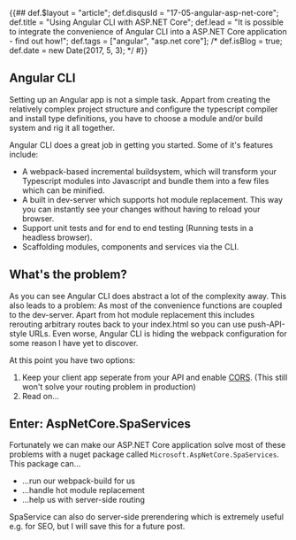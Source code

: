 {{##
    def.$layout = "article";
    def.disqusId = "17-05-angular-asp-net-core";
    def.title = "Using Angular CLI with ASP.NET Core";
    def.lead = "It is possible to integrate the convenience of Angular CLI into a ASP.NET Core application - find out how!";
    def.tags = ["angular", "asp.net core"];
    /*
    def.isBlog = true;
    def.date = new Date(2017, 5, 3);
    */
#}}

## Angular CLI

Setting up an Angular app is not a simple task. Appart from creating the relatively complex project structure and configure the typescript compiler and install type definitions, you have to choose a module and/or build system and rig it all together. 

Angular CLI does a great job in getting you started. Some of it's features include:

* A webpack-based incremental buildsystem, which will transform your Typescript modules into Javascript and bundle them into a few files which can be minified.
* A built in dev-server which supports hot module replacement. This way you can instantly see your changes without having to reload your browser.
* Support unit tests and for end to end testing (Running tests in a headless browser).
* Scaffolding modules, components and services via the CLI.

## What's the problem?

As you can see Angular CLI does abstract a lot of the complexity away. This also leads to a problem:
As most of the convenience functions are coupled to the dev-server. Apart from hot module replacement this includes rerouting arbitrary routes back to your index.html so you can use push-API-style URLs. Even worse, Angular CLI is hiding the webpack configuration for some reason I have yet to discover. 

At this point you have two options:
1. Keep your client app seperate from your API and enable [CORS](https://developer.mozilla.org/en-US/docs/Web/HTTP/Access_control_CORS). (This still won't solve your routing problem in production) 
2. Read on...

## Enter: AspNetCore.SpaServices

Fortunately we can make our ASP.NET Core application solve most of these problems with a nuget package called `Microsoft.AspNetCore.SpaServices`. This package can...
 * ...run our webpack-build for us
 * ...handle hot module replacement
 * ...help us with server-side routing

SpaService can also do server-side prerendering which is extremely useful e.g. for SEO, but I will save this for a future post.